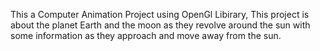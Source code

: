 This a Computer Animation Project using OpenGl Libirary, This project is about the planet Earth and the moon as they revolve around the sun with some information as they approach and move away from the sun.

